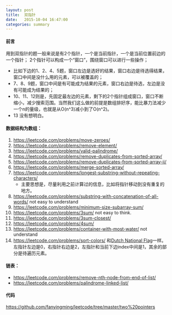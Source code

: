 ```yaml
---
layout: post
title:  双指针
date:   2015-10-04 16:47:00
categories: summary
---
```


#### 前言

用到双指针的题一般来说是有2个指针，一个是当前指针，一个是当前位置前边的一个指针；
2个指针可以构成一个“窗口”，围绕窗口可以进行一些操作；

- 比如下边的1、2、4、5题，窗口左边是选好的结果，窗口右边是待选得结果，窗口中间是没什么用的元素，可以被覆盖的；
- 7、8、9题，窗口中间是有可能成为结果的元素，窗口右边是待选，左边是没有可能成为结果的；
- 10、11、12则是，先固定最左边的元素，剩下的2个指针组成窗口，窗口不断缩小，减少搜索范围。当然我们这么做的前提是数组排好序，能比暴力法减少一个n的量级，也就是从O(n^3)减小到了O(n^2)。
- 13 没有想明白。

#### 数据结构为数组：

1. <https://leetcode.com/problems/move-zeroes/>
2. <https://leetcode.com/problems/remove-element/>
3. <https://leetcode.com/problems/valid-palindrome/>
4. <https://leetcode.com/problems/remove-duplicates-from-sorted-array/>
5. <https://leetcode.com/problems/remove-duplicates-from-sorted-array-ii/>
6. <https://leetcode.com/problems/merge-sorted-array/>
7. <https://leetcode.com/problems/longest-substring-without-repeating-characters/>
	+ 主要思想是，尽量利用之前计算过的信息，比如将指针移动到没有重复的地方。
8. <https://leetcode.com/problems/substring-with-concatenation-of-all-words/> not easy to understand
9. <https://leetcode.com/problems/minimum-size-subarray-sum/> 
10. <https://leetcode.com/problems/3sum/> not easy to think.
11. <https://leetcode.com/problems/3sum-closest/>
12. <https://leetcode.com/problems/4sum/>
13. <https://leetcode.com/problems/container-with-most-water/> not understand
14. <https://leetcode.com/problems/sort-colors/>
 和[Dutch National Flag](http://www.csse.monash.edu.au/~lloyd/tildeAlgDS/Sort/Flag/)一样。左指针左边是0，右指针右边是2，左指针和当前下边index中间是1，其余的部分是待遍历元素。

#### 链表：

- <https://leetcode.com/problems/remove-nth-node-from-end-of-list/>
- <https://leetcode.com/problems/palindrome-linked-list/>

#### 代码
<https://github.com/fanyingming/leetcode/tree/master/two%20pointers>


